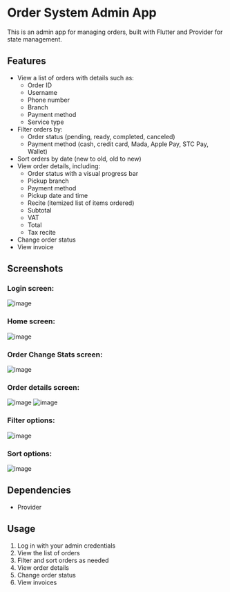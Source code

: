 # Order System Admin App

This is an admin app for managing orders, built with Flutter and Provider for state management.

## Features

* View a list of orders with details such as:
    * Order ID
    * Username
    * Phone number
    * Branch
    * Payment method
    * Service type
* Filter orders by:
    * Order status (pending, ready, completed, canceled)
    * Payment method (cash, credit card, Mada, Apple Pay, STC Pay, Wallet)
* Sort orders by date (new to old, old to new)
* View order details, including:
    * Order status with a visual progress bar
    * Pickup branch
    * Payment method
    * Pickup date and time
    * Recite (itemized list of items ordered)
    * Subtotal
    * VAT
    * Total
    * Tax recite
* Change order status
* View invoice

## Screenshots

### Login screen: 
![image](images/orderSystemAdminAppLoginScreen.png)
### Home screen: 
![image](images/orderSystemAdminAppHomeScreen.png)
### Order Change Stats screen:
 ![image](images/orderSystemAdminAppChangeStatusDialogScreen.png)
### Order details screen: 
![image](images/orderSystemAdminAppOrderDetailsScreen1.png)
![image](images/orderSystemAdminAppOrderDetailsScreen2.png)
### Filter options:
 ![image](images/orderSystemAdminAppFilter.png)
### Sort options: 
![image](images/orderSystemAdminAppSortby.png)

## Dependencies
* Provider

## Usage

1. Log in with your admin credentials
2. View the list of orders
3. Filter and sort orders as needed
4. View order details
5. Change order status
6. View invoices
